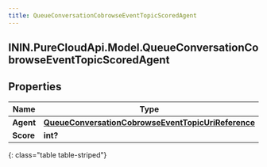 ```yaml
---
title: QueueConversationCobrowseEventTopicScoredAgent
---
```

## ININ.PureCloudApi.Model.QueueConversationCobrowseEventTopicScoredAgent

## Properties

|Name | Type | Description | Notes|
|------------ | ------------- | ------------- | -------------|
| **Agent** | [**QueueConversationCobrowseEventTopicUriReference**](QueueConversationCobrowseEventTopicUriReference.html) |  | [optional] |
| **Score** | **int?** |  | [optional] |
{: class="table table-striped"}


